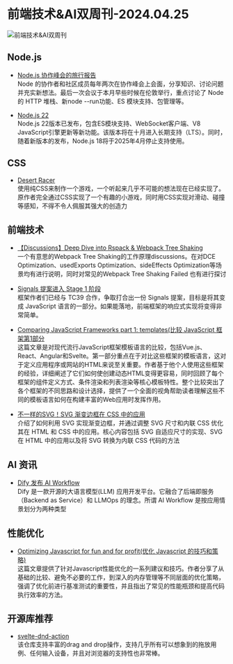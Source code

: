 # 前端技术&AI双周刊-2024.04.25

![前端技术&AI双周刊](https://gips1.baidu.com/it/u=2328816939,3521541941&fm=3028&app=3028&f=JPEG&fmt=auto&q=75&size=f900_383)

## Node.js
- [Node.js 协作峰会的旅行报告](https://nodejs.org/en/blog/events/collab-summit-2024-london)
<br>Node 的协作者和社区成员每年两次在协作峰会上会面，分享知识、讨论问题并充实新想法。最后一次会议于本月早些时候在伦敦举行，重点讨论了 Node 的 HTTP 堆栈、新node --run功能、ES 模块支持、包管理等。

- [Node.js 22](https://nodejs.org/en/blog/announcements/v22-release-announce)
<br>Node.js 22版本已发布，包含ES模块支持、WebSocket客户端、V8 JavaScript引擎更新等新功能。该版本将在十月进入长期支持（LTS）。同时，随着新版本的发布，Node.js 18将于2025年4月停止支持使用。

## CSS
- [Desert Racer](https://dev.to/warkentien2/desert-racer-worlds-first-css-only-swipe-aware-game-4j0h?utm_source=CSS-Weekly&utm_campaign=Issue-584&utm_medium=web)
<br>使用纯CSS来制作一个游戏，一个听起来几乎不可能的想法现在已经实现了。原作者完全通过CSS实现了一个有趣的小游戏，同时用CSS实现对滑动、碰撞等感知，不得不令人佩服其强大的创造力

## 前端技术
- [【Discussions】Deep Dive into Rspack & Webpack Tree Shaking](https://github.com/orgs/web-infra-dev/discussions/17)
<br>一个有意思的Webpack Tree Shaking的工作原理discussions。在对DCE Optimization、usedExports Optimization、sideEffects Optimization等场景均有进行说明，同时对常见的Webpack Tree Shaking Failed 也有进行探讨

- [Signals 提案进入 Stage 1 阶段](https://docs.google.com/presentation/d/1MJqndTS5RmTEwTbtLTPsEloc-a_MWR8daQINgDim2RA/edit#slide=id.g1f570b058be_0_573)
<br>框架作者们已经与 TC39 合作，争取打合出一份 Signals 提案，目标是将其变成 JavaScript 语言的一部分。如果能落地，前端框架的响应式实现将变得非常简单。

- [Comparing JavaScript Frameworks part 1: templates(比较 JavaScript 框架第1部分](https://www.maartenhus.nl/blog/comparing-javascript-frameworks-part-1-templates/)
<br>这篇文章是对现代流行JavaScript框架模板语言的比较，包括Vue.js、React、Angular和Svelte。第一部分重点在于对比这些框架的模板语言，这对于定义应用程序或网站的HTML来说至关重要。作者基于他个人使用这些框架的经验，详细阐述了它们如何使创建动态HTML变得更容易，同时回顾了每个框架的组件定义方式、条件渲染和列表渲染等核心模板特性。整个比较突出了各个框架的不同思路和设计选择，提供了一个全面的视角帮助读者理解这些不同的模板语言如何在构建丰富的Web应用时发挥作用。

- [不一样的SVG！SVG 渐变边框在 CSS 中的应用](https://mp.weixin.qq.com/s/wh9g0RBax9jSm1CtYoN5Dg)
<br>介绍了如何利用 SVG 实现渐变边框，并通过调整 SVG 尺寸和内联 CSS 优化其在 HTML 和 CSS 中的应用。核心内容包括 SVG 自适应尺寸的实现、SVG 在 HTML 中的应用以及将 SVG 转换为内联 CSS 代码的方法

## AI 资讯
- [Dify 发布 AI Workflow](https://github.com/langgenius/dify/releases/tag/0.6.0)
<br>Dify 是一款开源的大语言模型(LLM) 应用开发平台。它融合了后端即服务（Backend as Service）和 LLMOps 的理念。所谓 AI Workflow 是按应用情景划分为两种类型

## 性能优化
- [Optimizing Javascript for fun and for profit(优化 Javascript 的技巧和策略)](https://romgrk.com/posts/optimizing-javascript)
<br>这篇文章提供了针对Javascript性能优化的一系列建议和技巧。作者分享了从基础的比较、避免不必要的工作，到深入的内存管理等不同层面的优化策略，强调了优化前进行基准测试的重要性，并且指出了常见的性能瓶颈和提高代码执行效率的方法。

## 开源库推荐
- [svelte-dnd-action](https://github.com/isaacHagoel/svelte-dnd-action)
<br>该仓库支持丰富的drag and drop操作，支持几乎所有可以想象到的拖放用例、任何输入设备，并且对浏览器的支持性也非常棒。
